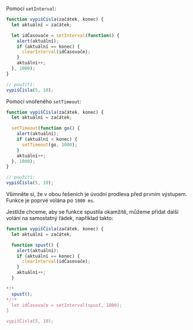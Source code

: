 
Pomocí `setInterval`:

```js run
function vypišČísla(začátek, konec) {
  let aktuální = začátek;

  let idČasovače = setInterval(function() {
    alert(aktuální);
    if (aktuální == konec) {
      clearInterval(idČasovače);
    }
    aktuální++;
  }, 1000);
}

// použití:
vypišČísla(5, 10);
```

Pomocí vnořeného `setTimeout`:


```js run
function vypišČísla(začátek, konec) {
  let aktuální = začátek;

  setTimeout(function go() {
    alert(aktuální);
    if (aktuální < konec) {
      setTimeout(go, 1000);
    }
    aktuální++;
  }, 1000);
}

// použití:
vypišČísla(5, 10);
```

Všimněte si, že v obou řešeních je úvodní prodleva před prvním výstupem. Funkce je poprvé volána po `1000 ms`.

Jestliže chceme, aby se funkce spustila okamžitě, můžeme přidat další volání na samostatný řádek, například takto:

```js run
function vypišČísla(začátek, konec) {
  let aktuální = začátek;

  function spusť() {
    alert(aktuální);
    if (aktuální == konec) {
      clearInterval(idČasovače);
    }
    aktuální++;
  }

*!*
  spusť();
*/!*
  let idČasovače = setInterval(spusť, 1000);
}

vypišČísla(5, 10);
```
